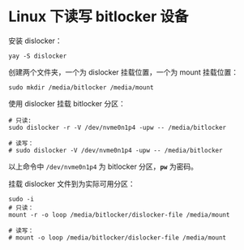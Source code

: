 # Linux 下读写 bitlocker 设备

安装 dislocker：

``` shell
yay -S dislocker
```

创建两个文件夹，一个为 dislocker 挂载位置，一个为 mount 挂载位置：

``` shell
sudo mkdir /media/bitlocker /media/mount
```

使用 dislocker 挂载 bitlocker 分区：

``` shell
# 只读:
sudo dislocker -r -V /dev/nvme0n1p4 -upw -- /media/bitlocker

# 读写：
# sudo dislocker -V /dev/nvme0n1p4 -upw -- /media/bitlocker
```

以上命令中 `/dev/nvme0n1p4` 为 bitlocker 分区，**`pw`** 为密码。

挂载 dislocker 文件到为实际可用分区：

``` shell
sudo -i
# 只读：
mount -r -o loop /media/bitlocker/dislocker-file /media/mount

# 读写：
# mount -o loop /media/bitlocker/dislocker-file /media/mount
```
